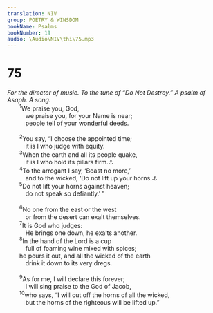 ```yaml
---
translation: NIV
group: POETRY & WINSDOM
bookName: Psalms 
bookNumber: 19
audio: \Audio\NIV\thi\75.mp3
---
```


<div class="title"><h1>75</h1><i>For the director of music. To the tune of “Do Not Destroy.” A psalm of Asaph. A song.</i></div>
<span class="verse thi_75_1">  <sup>1</sup>We praise you, God, <br/>   we praise you, for your Name is near; <br/>   people tell of your wonderful deeds. <br/><br/></span>
<span class="verse thi_75_2">  <sup>2</sup>You say, “I choose the appointed time; <br/>   it is I who judge with equity. <br/></span>
<span class="verse thi_75_3">  <sup>3</sup>When the earth and all its people quake, <br/>   it is I who hold its pillars firm.<a data-toggle="tooltip" data-placement="bottom" title="The Hebrew has Selah (a word of uncertain meaning) here.">⚓</a><br/></span>
<span class="verse thi_75_4">  <sup>4</sup>To the arrogant I say, ‘Boast no more,’ <br/>   and to the wicked, ‘Do not lift up your horns.<a data-toggle="tooltip" data-placement="bottom" title="here symbolize strength; also in verses 5 and 10.">⚓</a><br/></span>
<span class="verse thi_75_5">  <sup>5</sup>Do not lift your horns against heaven; <br/>   do not speak so defiantly.’ ” <br/><br/></span>
<span class="verse thi_75_6">  <sup>6</sup>No one from the east or the west <br/>   or from the desert can exalt themselves. <br/></span>
<span class="verse thi_75_7">  <sup>7</sup>It is God who judges: <br/>   He brings one down, he exalts another. <br/></span>
<span class="verse thi_75_8">  <sup>8</sup>In the hand of the Lord is a cup <br/>   full of foaming wine mixed with spices; <br/>  he pours it out, and all the wicked of the earth <br/>   drink it down to its very dregs. <br/><br/></span>
<span class="verse thi_75_9">  <sup>9</sup>As for me, I will declare this forever; <br/>   I will sing praise to the God of Jacob, <br/></span>
<span class="verse thi_75_10">  <sup>10</sup>who says, “I will cut off the horns of all the wicked, <br/>   but the horns of the righteous will be lifted up.” <br/></span>
